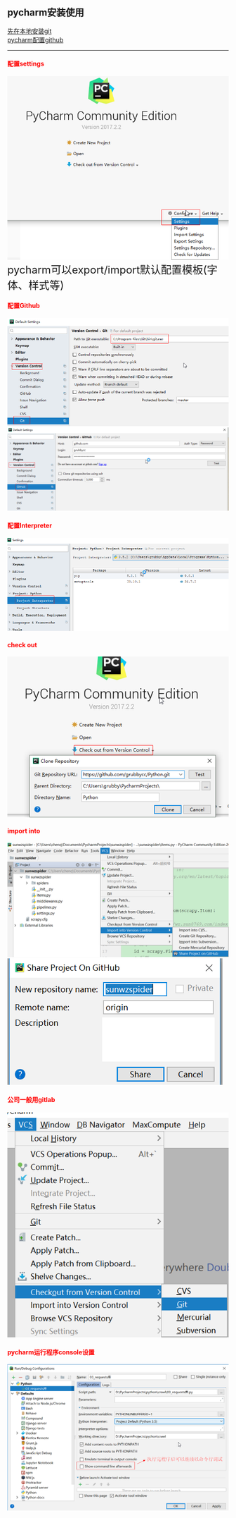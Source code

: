 ## pycharm安装使用
[先在本地安装git](https://jingyan.baidu.com/article/a3a3f811d4cd308da2eb8ad1.html)  
[pycharm配置github](http://www.cnblogs.com/feixuelove1009/p/5955332.html)  
***
#### <font color=red>配置settings</font>
![](images/pycharm/1.png)  
<font size=5>pycharm可以export/import默认配置模板(字体、样式等)</font>
#### <font color=red>配置Github</font>  
![](images/pycharm/2.png)  
![](images/pycharm/3.png)  
#### <font color=red>配置Interpreter</font>  
![](images/pycharm/5.png) 
#### <font color=red>check out</font> 
![](images/pycharm/4.png)  
#### <font color=red>import into</font>  
![](images/pycharm/6.png)
![](images/pycharm/7.png) 
#### <font color=red>公司一般用gitlab</font>  
![](images/pycharm/8.png)  
#### <font color=red>pycharm运行程序console设置</font>  
![](images/pycharm/9.png)
